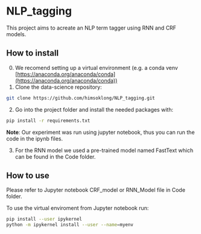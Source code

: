 # NLP_tagging
This project aims to acreate an NLP term tagger using RNN and CRF models.

## How to install
0.  We recomend setting up a virtual environment (e.g. a conda venv [https://anaconda.org/anaconda/conda](https://anaconda.org/anaconda/conda))
1.  Clone the data-science repository:
```sh
git clone https://github.com/himsoklong/NLP_tagging.git
```
2.  Go into the project folder and install the needed packages with:
```sh
pip install -r requirements.txt
```
**Note**: Our experiment was run using jupyter notebook, thus you can run the code in the ipynb files.

3. For the RNN model we used a pre-trained model named FastText which can be found in the Code folder.


## How to use

Please refer to Jupyter notebook CRF_model or RNN_Model file in Code folder.

To use the virtual enviroment from Jupyter notebook run:
```sh
pip install --user ipykernel
python -m ipykernel install --user --name=myenv
```



